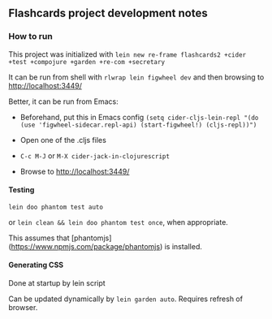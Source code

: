 ## Flashcards project development notes

### How to run

This project was initialized with `lein new re-frame flashcards2 +cider +test +compojure +garden +re-com +secretary`

It can be run from shell with `rlwrap lein figwheel dev` and then browsing to
[http://localhost:3449/](http://localhost:3449/)

Better, it can be run from Emacs:
- Beforehand, put this in Emacs config `(setq cider-cljs-lein-repl "(do (use
  'figwheel-sidecar.repl-api) (start-figwheel!) (cljs-repl))")`

- Open one of the .cljs files
- `C-c M-J` or `M-X cider-jack-in-clojurescript`
- Browse to [http://localhost:3449/](http://localhost:3449/)

#### Testing

`lein doo phantom test auto`

or `lein clean && lein doo phantom test once`, when appropriate.

This assumes that [phantomjs] (https://www.npmjs.com/package/phantomjs) is installed.

#### Generating CSS

Done at startup by lein script

Can be updated dynamically by `lein garden auto`. Requires refresh of browser.

